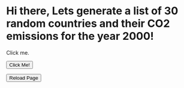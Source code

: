 <html>
	<body>        		
		
 <h1>Hi there, Lets generate a list of 30 random countries and their CO2 emissions for the year 2000!</h1>
		<p id="demo">Click me.</p> <button type="button">Click Me!</button>
    <script>
document.getElementById("demo").onclick = function() {myFunction()};
function myFunction() {
  
var words = [ "Albania:::3004480",
"Algeria:::87442683",
"Andorra:::523952",
"Angola:::9515061",
"Anguilla:::87936",
"Antigua and Barbuda:::293120",
"Argentina:::142358347",
"Armenia:::3491407",
"Aruba:::2377936",
"Asia:::8994853271",
"Asia (excl. China & India):::4667131287",
"Australia:::350195024",
"Austria:::66162887.9999999",
"Azerbaijan:::29506320",
"Bahamas:::1949248",
"Bahrain:::18793787",
"Bangladesh:::26524533",
"Barbados:::1151592",
"Belarus:::54877358",
"Belgium:::126735296",
"Belize:::395712",
"Benin:::1573997",
"Bermuda:::516624",
"Bhutan:::381687",
"Bolivia:::11004694",
"Bonaire Sint Eustatius and Saba:::252282",
"Bosnia and Herzegovina:::13701299",
"Botswana:::3777584",
"Brazil:::324226040",
"British Virgin Islands:::124576",
"Brunei:::4590992",
"Bulgaria:::45305032",
"Burkina Faso:::1030897",
"Burundi:::271136",
"Cambodia:::1974896",
"Cameroon:::3345848",
"Canada:::572162103",
"Cape Verde:::216176",
"Central African Republic:::267472",
"Chad:::487312",
"Chile:::58113720",
"China:::3349295022",
"Colombia:::56258838",
"Comoros:::102592",
"Congo:::565846",
"Cook Islands:::47632",
"Costa Rica:::5394476",
"Croatia:::19694448",
"Cuba:::25944239",
"Cyprus:::7145880",
"Czechia:::127066454",
"Democratic Republic of Congo:::892770",
"Denmark:::54276718",
"Djibouti:::366400",
"Dominica:::102592",
"Dominican Republic:::19593674",
"EU-27:::3613122697",
"EU-28:::4180626599.99999",
"Ecuador:::20562589",
"Egypt:::140347603",
"El Salvador:::5671879",
"Equatorial Guinea:::465328",
"Eritrea:::604076",
"Estonia:::15244188",
"Eswatini:::1212784",
"Ethiopia:::3463787",
"Europe:::6161151340",
"Europe (excl. EU-27):::2555093359",
"Europe (excl. EU-28):::1987589456",
"Faeroe Islands:::688832",
"Fiji:::833579",
"Finland:::57038247",
"France:::416265916",
"French Polynesia:::571584",
"Gabon:::4669870",
"Gambia:::274800",
"Georgia:::4499409",
"Germany:::899780198",
"Ghana:::6100546",
"Greece:::102999026",
"Greenland:::454336",
"Grenada:::190528",
"Guatemala:::9765788",
"Guinea:::1491248",
"Guinea-Bissau:::146560",
"Guyana:::1747728",
"Haiti:::1341024",
"Honduras:::4978121",
"Hong Kong:::40283873",
"Hungary:::58608275",
"Iceland:::2946467",
"India:::978426962",
"Indonesia:::265803375",
"International transport:::775668341",
"Iran:::369263488",
"Iraq:::71715412",
"Ireland:::45248995",
"Israel:::59519380",
"Italy:::468442086",
"Jamaica:::10313990",
"Japan:::1264844261",
"Jordan:::15200037",
"Kazakhstan:::148756158",
"Kenya:::10301570",
"Kiribati:::32976",
"Kuwait:::53384082",
"Kyrgyzstan:::4602483",
"Laos:::958180",
"Latvia:::7064716",
"Lebanon:::15466264",
"Lesotho:::1850320",
"Liberia:::421774",
"Libya:::46792992",
"Liechtenstein:::216854",
"Lithuania:::11873919",
"Luxembourg:::8731566",
"Macao:::1630480",
"Madagascar:::1867462",
"Malawi:::864841",
"Malaysia:::126514334",
"Maldives:::450672",
"Mali:::831728",
"Malta:::2545522",
"Marshall Islands:::98928",
"Mauritania:::1113856",
"Mauritius:::2689376",
"Mexico:::396066364",
"Micronesia:::128240",
"Moldova:::3572952",
"Mongolia:::7486824",
"Montenegro:::1520843",
"Montserrat:::25648",
"Morocco:::33609892",
"Mozambique:::1322771",
"Myanmar:::10042507",
"Namibia:::1641472",
"Nauru:::84272",
"Nepal:::3038017",
"Netherlands:::171887440",
"New Caledonia:::2221569",
"New Zealand:::32281352",
"Nicaragua:::3721061",
"Niger:::692685",
"Nigeria:::78823061",
"Niue:::7328",
"North America:::7092219426",
"North America (excl. USA):::1094148992",
"North Korea:::69166026",
"North Macedonia:::11995936",
"Norway:::42518551",
"Oceania:::389800084",
"Oman:::21534501",
"Pakistan:::105418374",
"Palestine:::1659792",
"Panama:::5727743",
"Papua New Guinea:::2663728",
"Paraguay:::3606132",
"Peru:::30078296",
"Philippines:::72346410",
"Poland:::317338034",
"Portugal:::65526588",
"Qatar:::34566157",
"Romania:::95455761",
"Russia:::1471052231",
"Rwanda:::519711.999999999",
"Saint Helena:::10992",
"Saint Kitts and Nevis:::172208",
"Saint Lucia:::348080",
"Saint Pierre and Miquelon:::54960",
"Saint Vincent and the Grenadines:::146560",
"Samoa:::142896",
"Sao Tome and Principe:::47632",
"Saudi Arabia:::296353330",
"Senegal:::3900906",
"Serbia:::44950193",
"Seychelles:::571584",
"Sierra Leone:::388384",
"Singapore:::48856301",
"Sint Maarten (Dutch part):::563926",
"Slovakia:::41289130",
"Slovenia:::15444899",
"Solomon Islands:::223504",
"Somalia:::479984",
"South Africa:::378254856",
"South America:::807286355",
"South Korea:::445440693",
"South Sudan:::459821",
"Spain:::311267047",
"Sri Lanka:::10133817",
"Sudan:::5055397",
"Suriname:::2191818",
"Sweden:::54684428",
"Switzerland:::43617591",
"Syria:::50481512",
"Taiwan:::221919614",
"Tajikistan:::2232074",
"Tanzania:::2570947",
"Thailand:::170697569",
"Togo:::1331372",
"Tonga:::95264",
"Trinidad and Tobago:::24191049",
"Tunisia:::19670324",
"Turkey:::229790601",
"Turkmenistan:::37465592",
"Turks and Caicos Islands:::69616",
"Tuvalu:::7328",
"Uganda:::1360753",
"Ukraine:::285337201",
"United Arab Emirates:::111788067",
"United Kingdom:::567503903",
"United States:::5998070434",
"Uruguay:::5267125",
"Uzbekistan:::120994017",
"Vanuatu:::84272",
"Venezuela:::151871028",
"Vietnam:::52332096",
"World:::25119042310",
"Yemen:::14474214",
"Zambia:::1785057",
"Zimbabwe:::13818181"];

function fisherYates (arr) {
  for (var i = arr.length - 1; i >= 0; i--) {
    var j = Math.floor(Math.random() * (i + 1));
    var temp = arr[i];
    arr[i] = arr[j];
    arr[j] = temp;
  }
  return arr;
}

f=fisherYates(words);

document.getElementById("demo").innerHTML = ("<p>" + f[0] + "</p>" + "<p>" + f[1] + "</p>" + "<p>" + f[2] + "</p>" + "<p>" + f[3] + "</p>" + "<p>" + f[4] + "</p>" + "<p>" + f[5] + "</p>" + "<p>" + f[6] + "</p>" + "<p>" + f[7] + "</p>" + "<p>" + f[8] + "</p>" + "<p>" + f[9] + "</p>" + "<p>" + "<p>" + f[10] + "</p>" + "<p>"+ "<p>" + f[11] + "</p>" + "<p>"+ "<p>" + f[12] + "</p>" + "<p>"+ "<p>" + f[13] + "</p>" + "<p>"+ "<p>" + f[14] + "</p>" + "<p>"+ "<p>" + f[15] + "</p>" + "<p>"+ "<p>" + f[16] + "</p>" + "<p>"+ "<p>" + f[17] + "</p>" + "<p>"+ "<p>" + f[18] + "</p>" + "<p>"+ "<p>" + f[19] + "</p>" + "<p>"+ "<p>" + f[20] + "</p>" + "<p>"+ "<p>" + f[21] + "</p>" + "<p>"+ "<p>" + f[22] + "</p>" + "<p>"+ "<p>" + f[23] + "</p>" + "<p>"+ "<p>" + f[24] + "</p>" + "<p>"+ "<p>" + f[25] + "</p>" + "<p>"+ "<p>" + f[26] + "</p>" + "<p>"+ "<p>" + f[27] + "</p>" + "<p>"+ "<p>" + f[28] + "</p>" + "<p>"+ "<p>" + f[29] + "</p>" + "<p>");}
    </script>
    
<FORM>
<INPUT Type="button" VALUE="Reload Page" onClick="history.go(0)">
</FORM>
    <body>   

